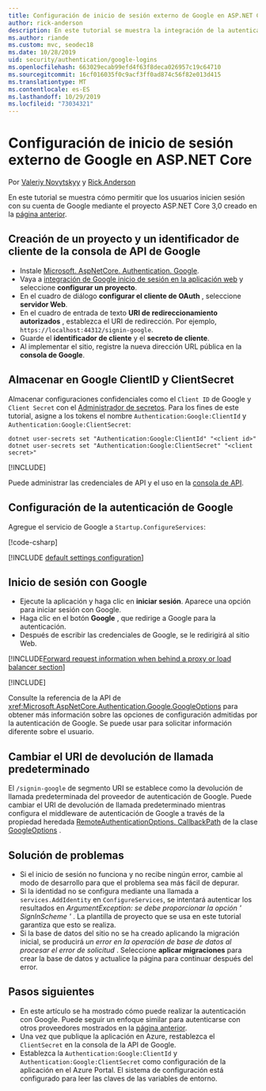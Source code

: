 ```yaml
---
title: Configuración de inicio de sesión externo de Google en ASP.NET Core
author: rick-anderson
description: En este tutorial se muestra la integración de la autenticación de usuarios de cuentas de Google en una aplicación ASP.NET Core existente.
ms.author: riande
ms.custom: mvc, seodec18
ms.date: 10/28/2019
uid: security/authentication/google-logins
ms.openlocfilehash: 663029ecab99efd4f63f8deca026957c19c64710
ms.sourcegitcommit: 16cf016035f0c9acf3ff0ad874c56f82e013d415
ms.translationtype: MT
ms.contentlocale: es-ES
ms.lasthandoff: 10/29/2019
ms.locfileid: "73034321"
---
```

# <a name="google-external-login-setup-in-aspnet-core"></a>Configuración de inicio de sesión externo de Google en ASP.NET Core

Por [Valeriy Novytskyy](https://github.com/01binary) y [Rick Anderson](https://twitter.com/RickAndMSFT)

En este tutorial se muestra cómo permitir que los usuarios inicien sesión con su cuenta de Google mediante el proyecto ASP.NET Core 3,0 creado en la [página anterior](xref:security/authentication/social/index).

## <a name="create-a-google-api-console-project-and-client-id"></a>Creación de un proyecto y un identificador de cliente de la consola de API de Google

* Instale [Microsoft. AspNetCore. Authentication. Google](https://www.nuget.org/packages/Microsoft.AspNetCore.Authentication.Google).
* Vaya a [integración de Google inicio de sesión en la aplicación web](https://developers.google.com/identity/sign-in/web/devconsole-project) y seleccione **configurar un proyecto**.
* En el cuadro de diálogo **configurar el cliente de OAuth** , seleccione **servidor Web**.
* En el cuadro de entrada de texto **URI de redireccionamiento autorizados** , establezca el URI de redirección. Por ejemplo, `https://localhost:44312/signin-google`.
* Guarde el **identificador de cliente** y el **secreto de cliente**.
* Al implementar el sitio, registre la nueva dirección URL pública en la **consola de Google**.

## <a name="store-google-clientid-and-clientsecret"></a>Almacenar en Google ClientID y ClientSecret

Almacenar configuraciones confidenciales como el `Client ID` de Google y `Client Secret` con el [Administrador de secretos](xref:security/app-secrets). Para los fines de este tutorial, asigne a los tokens el nombre `Authentication:Google:ClientId` y `Authentication:Google:ClientSecret`:

```dotnetcli
dotnet user-secrets set "Authentication:Google:ClientId" "<client id>"
dotnet user-secrets set "Authentication:Google:ClientSecret" "<client secret>"
```

[!INCLUDE[](~/includes/environmentVarableColon.md)]

Puede administrar las credenciales de API y el uso en la [consola de API](https://console.developers.google.com/apis/dashboard).

## <a name="configure-google-authentication"></a>Configuración de la autenticación de Google

Agregue el servicio de Google a `Startup.ConfigureServices`:

[!code-csharp[](~/security/authentication/social/social-code/3.x/StartupGoogle3x.cs?name=snippet_ConfigureServices&highlight=10-18)]

[!INCLUDE [default settings configuration](includes/default-settings2-2.md)]

## <a name="sign-in-with-google"></a>Inicio de sesión con Google

* Ejecute la aplicación y haga clic en **iniciar sesión**. Aparece una opción para iniciar sesión con Google.
* Haga clic en el botón **Google** , que redirige a Google para la autenticación.
* Después de escribir las credenciales de Google, se le redirigirá al sitio Web.

[!INCLUDE[Forward request information when behind a proxy or load balancer section](includes/forwarded-headers-middleware.md)]

[!INCLUDE[](includes/chain-auth-providers.md)]

Consulte la referencia de la API de <xref:Microsoft.AspNetCore.Authentication.Google.GoogleOptions> para obtener más información sobre las opciones de configuración admitidas por la autenticación de Google. Se puede usar para solicitar información diferente sobre el usuario.

## <a name="change-the-default-callback-uri"></a>Cambiar el URI de devolución de llamada predeterminado

El `/signin-google` de segmento URI se establece como la devolución de llamada predeterminada del proveedor de autenticación de Google. Puede cambiar el URI de devolución de llamada predeterminado mientras configura el middleware de autenticación de Google a través de la propiedad heredada [RemoteAuthenticationOptions. CallbackPath](/dotnet/api/microsoft.aspnetcore.authentication.remoteauthenticationoptions.callbackpath) de la clase [GoogleOptions](/dotnet/api/microsoft.aspnetcore.authentication.google.googleoptions) .

## <a name="troubleshooting"></a>Solución de problemas

* Si el inicio de sesión no funciona y no recibe ningún error, cambie al modo de desarrollo para que el problema sea más fácil de depurar.
* Si la identidad no se configura mediante una llamada a `services.AddIdentity` en `ConfigureServices`, se intentará autenticar los resultados en *ArgumentException: se debe proporcionar la opción ' SignInScheme '* . La plantilla de proyecto que se usa en este tutorial garantiza que esto se realiza.
* Si la base de datos del sitio no se ha creado aplicando la migración inicial, se producirá *un error en la operación de base de datos al procesar el error de solicitud* . Seleccione **aplicar migraciones** para crear la base de datos y actualice la página para continuar después del error.

## <a name="next-steps"></a>Pasos siguientes

* En este artículo se ha mostrado cómo puede realizar la autenticación con Google. Puede seguir un enfoque similar para autenticarse con otros proveedores mostrados en la [página anterior](xref:security/authentication/social/index).
* Una vez que publique la aplicación en Azure, restablezca el `ClientSecret` en la consola de la API de Google.
* Establezca la `Authentication:Google:ClientId` y `Authentication:Google:ClientSecret` como configuración de la aplicación en el Azure Portal. El sistema de configuración está configurado para leer las claves de las variables de entorno.
